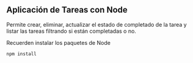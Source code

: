 ## Aplicación de Tareas con Node

Permite crear, eliminar, actualizar el estado de completado de la tarea y listar las tareas filtrando si están completadas o no.

Recuerden instalar los paquetes de Node

```
npm install
```